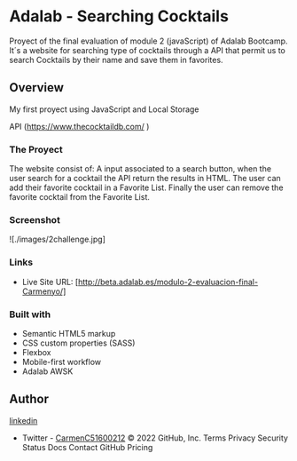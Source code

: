 # Adalab - Searching Cocktails
Proyect of the final evaluation of module 2 (javaScript) of Adalab Bootcamp.
It´s a website for searching type of cocktails through a API that permit us to search Cocktails by their name and save them in favorites. 


## Overview
My first proyect using JavaScript and Local Storage

API (https://www.thecocktaildb.com/ )

### The Proyect

The website consist of:
A input associated to a search button, when the user search for a cocktail the API return the results in HTML.
The user can add their favorite cocktail in a Favorite List.
Finally the user can remove the favorite cocktail from the Favorite List.

### Screenshot

![./images/2challenge.jpg]

### Links

- Live Site URL: [http://beta.adalab.es/modulo-2-evaluacion-final-Carmenyo/]

### Built with

- Semantic HTML5 markup
- CSS custom properties (SASS)
- Flexbox
- Mobile-first workflow
- Adalab AWSK 

## Author
<a href="https://linkedin.com/in/carmen-castro-5231591a2/" target="blank"> linkedin </a>
- Twitter - [CarmenC51600212](https://www.twitter.com/yourusername)
© 2022 GitHub, Inc.
Terms
Privacy
Security
Status
Docs
Contact GitHub
Pricing

